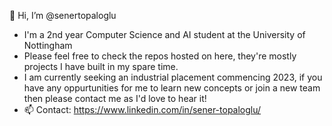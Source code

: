 👋 Hi, I’m @senertopaloglu<br>
- I'm a 2nd year Computer Science and AI student at the University of Nottingham<br>
- Please feel free to check the repos hosted on here, they're mostly projects I have built in my spare time.<br>
- I am currently seeking an industrial placement commencing 2023, if you have any oppurtunities for me to learn new concepts or join a new team then please contact me as I'd love to hear it!<br>
- 📫 Contact: https://www.linkedin.com/in/sener-topaloglu/<br>

<!--
**senertopaloglu/senertopaloglu** is a ✨ _special_ ✨ repository because its `README.md` (this file) appears on your GitHub profile.

Here are some ideas to get you started:

- 🔭 I’m currently working on ...
- 🌱 I’m currently learning ...
- 👯 I’m looking to collaborate on ...
- 🤔 I’m looking for help with ...
- 💬 Ask me about ...
- 📫 How to reach me: ...
- 😄 Pronouns: ...
- ⚡ Fun fact: ...
-->
